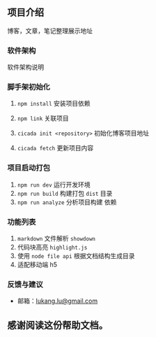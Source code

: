 ## 项目介绍

博客，文章，笔记整理展示地址

### 软件架构

软件架构说明

### 脚手架初始化

1. `npm install` 安装项目依赖

2. `npm link` 关联项目

3. `cicada init <repository>` 初始化博客项目地址
4. `cicada fetch` 更新项目内容

### 项目启动打包

1. `npm run dev` 运行开发环境
2. `npm run build` 构建打包 `dist` 目录
3. `npm run analyze` 分析项目构建 依赖

### 功能列表

1. `markdown` 文件解析 `showdown`
2. 代码块高亮 `highlight.js`
3. 使用 `node file api` 根据文档结构生成目录
4. 适配移动端 h5

### 反馈与建议

- 邮箱：<lukang.lu@gmail.com>

## 感谢阅读这份帮助文档。
